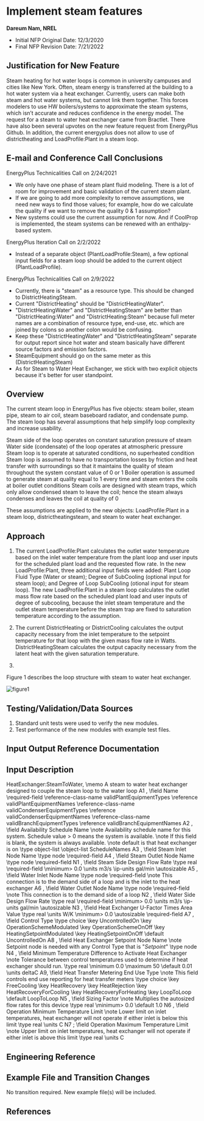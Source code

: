 Implement steam features
================

**Dareum Nam, NREL**

 - Initial NFP Original Date: 12/3/2020
 - Final NFP Revision Date: 7/21/2022
 

## Justification for New Feature ##

Steam heating for hot water loops is common in university campuses and cities like New York. Often, steam energy is transferred at the building to a hot water system via a heat exchanger. Currently, users can make both steam and hot water systems, but cannot link them together. This forces modelers to use HW boilers/systems to approximate the steam systems, which isn’t accurate and reduces confidence in the energy model. The request for a steam to water heat exchanger came from Bractlet. There have also been several upvotes on the new feature request from EnergyPlus Github. In addition, the current energyplus does not allow to use of districtheating and LoadProfile:Plant in a steam loop.

## E-mail and Conference Call Conclusions ##

EnergyPlus Technicalities Call on 2/24/2021
- We only have one phase of steam plant fluid modeling. There is a lot of room for improvement and basic validation of the current steam plant.
- If we are going to add more complexity to remove assumptions, we need new ways to find those values; for example, how do we calculate the quality if we want to remove the quality 0 & 1 assumption?
- New systems could use the current assumption for now. And if CoolProp is implemented, the steam systems can be renewed with an enthalpy-based system.

EnergyPlus Iteration Call on 2/2/2022
- Instead of a separate object (PlantLoadProfile:Steam), a few optional input fields for a steam loop should be added to the current object (PlantLoadProfile).

EnergyPlus Technicalities Call on 2/9/2022
- Currently, there is "steam" as a resource type. This should be changed to DistrictHeatingSteam.
- Current "DistrictHeating" should be "DistrictHeatingWater".
- "DistrictHeatingWater" and "DistrictHeatingSteam" are better than "DistrictHeating:Water" and "DistrictHeating:Steam" because full meter names are a combination of resource type, end-use, etc. which are joined by colons so another colon would be confusing.
- Keep these "DistrictHeatingWater" and "DistrictHeatingSteam" separate for output report since hot water and steam basically have different source factors and emission factors.
- SteamEquipment should go on the same meter as this (DistrictHeatingSteam)
- As for Steam to Water Heat Exchanger, we stick with two explicit objects because it's better for user standpoint.

## Overview ##

The current steam loop in EnergyPlus has five objects: steam boiler, steam pipe, steam to air coil, steam baseboard radiator, and condensate pump. The steam loop has several assumptions that help simplify loop complexity and increase usability.

Steam side of the loop operates on constant saturation pressure of steam
Water side (condensate) of the loop operates at atmospheric pressure
Steam loop is to operate at saturated conditions, no superheated condition
Steam loop is assumed to have no transportation losses by friction and heat transfer with surroundings so that it maintains the quality of steam throughout the system constant value of 0 or 1
Boiler operation is assumed to generate steam at quality equal to 1 every time and steam enters the coils at boiler outlet conditions
Steam coils are designed with steam traps, which only allow condensed steam to leave the coil; hence the steam always condenses and leaves the coil at quality of 0

These assumptions are applied to the new objects: LoadProfile:Plant in a steam loop, districtheatingsteam, and steam to water heat exchanger.

## Approach ##

1. The current LoadProfile:Plant calculates the outlet water temperature based on the inlet water temperature from the plant loop and user inputs for the scheduled plant load and the requested flow rate. 
In the new LoadProfile:Plant, three additional input fields were added: Plant Loop Fluid Type (Water or steam); Degree of SubCooling (optional input for steam loop); and Degree of Loop SubCooling (otional input for steam loop). The new LoadProfile:Plant in a steam loop calculates the outlet mass flow rate based on the scheduled plant load and user inputs of degree of subcooling, because the inlet steam temperature and the outlet steam temperature before the steam trap are fixed to saturation temperature according to the assumption.

2. The current DistrictHeating or DistrictCooling calculates the output capacity necessary from the inlet temperature to the setpoint temperature for that loop with the given mass flow rate in Watts. DistrictHeatingSteam calculates the output capacity necessary from the latent heat with the given saturation temperature.

3. 
Figure 1 describes the loop structure with steam to water heat exchanger.

![figure1](https://github.com/EnergyPlus/blob/AddThreeSteamModulesWithNTUMethod/design/FY2021/figure1.png)


## Testing/Validation/Data Sources ##

1. Standard unit tests were used to verify the new modules.
2. Test performance of the new modules with example test files.

## Input Output Reference Documentation ##


## Input Description ##

HeatExchanger:SteamToWater,
        \memo A steam to water heat exchanger designed to couple the steam loop to the water loop
   A1 , \field Name
        \required-field
        \reference-class-name validPlantEquipmentTypes
        \reference validPlantEquipmentNames
        \reference-class-name validCondenserEquipmentTypes
        \reference validCondenserEquipmentNames
        \reference-class-name validBranchEquipmentTypes
        \reference validBranchEquipmentNames
   A2 , \field Availability Schedule Name
        \note Availability schedule name for this system. Schedule value > 0 means the system is available.
        \note If this field is blank, the system is always available.
        \note default is that heat exchanger is on
        \type object-list
        \object-list ScheduleNames
   A3 , \field Steam Inlet Node Name
        \type node
        \required-field
   A4 , \field Steam Outlet Node Name
        \type node
        \required-field
   N1 , \field Steam Side Design Flow Rate
        \type real
        \required-field
        \minimum> 0.0
        \units m3/s
        \ip-units gal/min
        \autosizable
   A5 , \field Water Inlet Node Name
        \type node
        \required-field
        \note This connection is to the demand side of a loop and is the inlet to the heat exchanger
   A6 , \field Water Outlet Node Name
        \type node
        \required-field
        \note This connection is to the demand side of a loop
   N2 , \field Water Side Design Flow Rate
        \type real
        \required-field
        \minimum> 0.0
        \units m3/s
        \ip-units gal/min
        \autosizable
   N3 , \field Heat Exchanger U-Factor Times Area Value
        \type real
        \units W/K
        \minimum> 0.0
        \autosizable
        \required-field
   A7 , \field Control Type
        \type choice
        \key UncontrolledOn
        \key OperationSchemeModulated
        \key OperationSchemeOnOff
        \key HeatingSetpointModulated
        \key HeatingSetpointOnOff
        \default UncontrolledOn
   A8 , \field Heat Exchanger Setpoint Node Name
        \note Setpoint node is needed with any Control Type that is "*Setpoint*"
        \type node
   N4 , \field Minimum Temperature Difference to Activate Heat Exchanger
        \note Tolerance between control temperatures used to determine if heat exchanger should run.
        \type real
        \minimum 0.0
        \maximum 50
        \default 0.01
        \units deltaC
   A9, \field Heat Transfer Metering End Use Type
        \note This field controls end use reporting for heat transfer meters
        \type choice
        \key FreeCooling
        \key HeatRecovery
        \key HeatRejection
        \key HeatRecoveryForCooling
        \key HeatRecoveryForHeating
        \key LoopToLoop
        \default LoopToLoop
   N5 , \field Sizing Factor
        \note Multiplies the autosized flow rates for this device
        \type real
        \minimum> 0.0
        \default 1.0
   N6 , \field Operation Minimum Temperature Limit
        \note Lower limit on inlet temperatures, heat exchanger will not operate if either inlet is below this limit
        \type real
        \units C
   N7 ; \field Operation Maximum Temperature Limit
        \note Upper limit on inlet temperatures, heat exchanger will not operate if either inlet is above this limit
        \type real
        \units C

## Engineering Reference ##



## Example File and Transition Changes ##

No transition required. New example file(s) will be included.

## References ##


